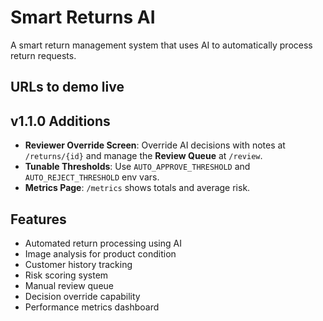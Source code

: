 # Smart Returns AI

A smart return management system that uses AI to automatically process return requests.

## URLs to demo live



## v1.1.0 Additions
- **Reviewer Override Screen**: Override AI decisions with notes at `/returns/{id}` and manage the **Review Queue** at `/review`.
- **Tunable Thresholds**: Use `AUTO_APPROVE_THRESHOLD` and `AUTO_REJECT_THRESHOLD` env vars.
- **Metrics Page**: `/metrics` shows totals and average risk.

## Features
- Automated return processing using AI
- Image analysis for product condition
- Customer history tracking
- Risk scoring system
- Manual review queue
- Decision override capability
- Performance metrics dashboard
